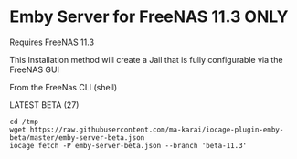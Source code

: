 # Emby Server for FreeNAS 11.3 ONLY

Requires FreeNAS 11.3

This Installation method will create a Jail that is fully configurable via the FreeNAS GUI

From the FreeNas CLI (shell)

LATEST BETA (27)

    cd /tmp
    wget https://raw.githubusercontent.com/ma-karai/iocage-plugin-emby-beta/master/emby-server-beta.json
    iocage fetch -P emby-server-beta.json --branch 'beta-11.3' 

